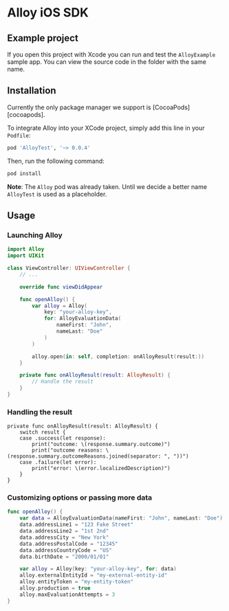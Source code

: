 # Alloy iOS SDK

## Example project

If you open this project with Xcode you can run and test the `AlloyExample` sample app.
You can view the source code in the folder with the same name.

## Installation

Currently the only package manager we support is [CocoaPods][cocoapods].

To integrate Alloy into your XCode project, simply add this line in your `Podfile`:

```ruby
pod 'AlloyTest', '~> 0.0.4'
```

Then, run the following command:

```sh
pod install
```

**Note**: The `Alloy` pod was already taken.
Until we decide a better name `AlloyTest` is used as a placeholder.

## Usage

### Launching Alloy

```swift
import Alloy
import UIKit

class ViewController: UIViewController {
    // ...

    override func viewDidAppear

    func openAlloy() {
        var alloy = Alloy(
            key: "your-alloy-key",
            for: AlloyEvaluationData(
                nameFirst: "John",
                nameLast: "Doe"
            )
        )

        alloy.open(in: self, completion: onAlloyResult(result:))
    }

    private func onAlloyResult(result: AlloyResult) {
        // Handle the result
    }
}
```

### Handling the result

```switf
private func onAlloyResult(result: AlloyResult) {
    switch result {
    case .success(let response):
        print("outcome: \(response.summary.outcome)")
        print("outcome reasons: \(response.summary.outcomeReasons.joined(separator: ", "))")
    case .failure(let error):
        print("error: \(error.localizedDescription)")
    }
}
```

### Customizing options or passing more data

```swift
func openAlloy() {
    var data = AlloyEvaluationData(nameFirst: "John", nameLast: "Doe")
    data.addressLine1 = "123 Fake Street"
    data.addressLine2 = "1st 2nd"
    data.addressCity = "New York"
    data.addressPostalCode = "12345"
    data.addressCountryCode = "US"
    data.birthDate = "2000/01/01"

    var alloy = Alloy(key: "your-alloy-key", for: data)
    alloy.externalEntityId = "my-external-entity-id"
    alloy.entityToken = "my-entity-token"
    alloy.production = true
    alloy.maxEvaluationAttempts = 3
}
```
